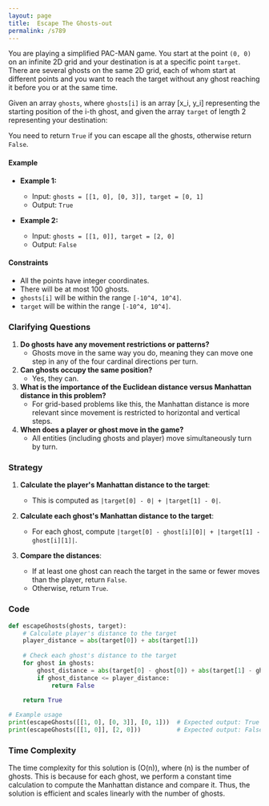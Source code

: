 ```yaml
---
layout: page
title:  Escape The Ghosts-out
permalink: /s789
---
```

You are playing a simplified PAC-MAN game. You start at the point `(0, 0)` on an infinite 2D grid and your destination is at a specific point `target`. There are several ghosts on the same 2D grid, each of whom start at different points and you want to reach the target without any ghost reaching it before you or at the same time. 

Given an array `ghosts`, where `ghosts[i]` is an array [x_i, y_i] representing the starting position of the i-th ghost, and given the array `target` of length 2 representing your destination: 

You need to return `True` if you can escape all the ghosts, otherwise return `False`.

#### Example
- **Example 1:**
  - Input: `ghosts = [[1, 0], [0, 3]], target = [0, 1]`
  - Output: `True`

- **Example 2:**
  - Input: `ghosts = [[1, 0]], target = [2, 0]`
  - Output: `False`

#### Constraints
- All the points have integer coordinates.
- There will be at most 100 ghosts.
- `ghosts[i]` will be within the range `[-10^4, 10^4]`.
- `target` will be within the range `[-10^4, 10^4]`.

### Clarifying Questions
1. **Do ghosts have any movement restrictions or patterns?**
   - Ghosts move in the same way you do, meaning they can move one step in any of the four cardinal directions per turn.
2. **Can ghosts occupy the same position?**
   - Yes, they can.
3. **What is the importance of the Euclidean distance versus Manhattan distance in this problem?**
   - For grid-based problems like this, the Manhattan distance is more relevant since movement is restricted to horizontal and vertical steps.
4. **When does a player or ghost move in the game?**
   - All entities (including ghosts and player) move simultaneously turn by turn.

### Strategy
1. **Calculate the player's Manhattan distance to the target**:
   - This is computed as `|target[0] - 0| + |target[1] - 0|`.

2. **Calculate each ghost's Manhattan distance to the target**:
   - For each ghost, compute `|target[0] - ghost[i][0]| + |target[1] - ghost[i][1]|`.

3. **Compare the distances**:
   - If at least one ghost can reach the target in the same or fewer moves than the player, return `False`.
   - Otherwise, return `True`.

### Code
```python
def escapeGhosts(ghosts, target):
    # Calculate player's distance to the target
    player_distance = abs(target[0]) + abs(target[1])
    
    # Check each ghost's distance to the target
    for ghost in ghosts:
        ghost_distance = abs(target[0] - ghost[0]) + abs(target[1] - ghost[1])
        if ghost_distance <= player_distance:
            return False
            
    return True

# Example usage
print(escapeGhosts([[1, 0], [0, 3]], [0, 1]))  # Expected output: True
print(escapeGhosts([[1, 0]], [2, 0]))          # Expected output: False
```

### Time Complexity
The time complexity for this solution is \(O(n)\), where \(n\) is the number of ghosts. This is because for each ghost, we perform a constant time calculation to compute the Manhattan distance and compare it. Thus, the solution is efficient and scales linearly with the number of ghosts.